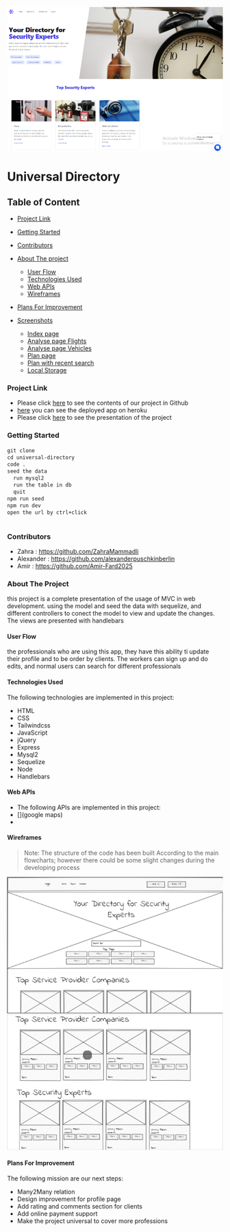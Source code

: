 <div style="text-align:center"><a href="https://github.com/alexanderpuschkinberlin/universal-directory"><img src="./public/image/homepage.png"/></a></div>

<h1>Universal Directory</h1>

<h2>Table of Content</h2>

- [Project Link](#project-link)
- [Getting Started](#getting-started)
- [Contributors](#contributors)
- [About The project](#about-the-project)

  - [User Flow](#user-flows)
  - [Technologies Used](#technologies-used)
  - [Web APIs](#web-apis)
  - [Wireframes](#wireframes)

- [Plans For Improvement](#plansforimprovement)
- [Screenshots](#Screenshots)

  - [Index page](#index-page)
  - [Analyse page Flights](#analyse-page-flights)
  - [Analyse page Vehicles](#analyse-page-vehicles)
  - [Plan page](#plan-page)
  - [Plan with recent search](#plan-with-recent-search)
  - [Local Storage](#local-storage)

### Project Link

- Please click [here](https://github.com/alexanderpuschkinberlin/universal-directory) to see the contents of our project in Github
- [here](https://obscure-thicket-70245.herokuapp.com/) you can see the deployed app on heroku
- Please click [here](https://docs.google.com/presentation/d/1oE0r5BqziUkpUkxwTSKMjsCLHVNPoBZU8sNTUb8xkL8/edit) to see the presentation of the project

### Getting Started

```
git clone
cd universal-directory
code .
seed the data
  run mysql2
  run the table in db
  quit
npm run seed
npm run dev
open the url by ctrl+click


```

### Contributors

- Zahra : https://github.com/ZahraMammadli
- Alexander : https://github.com/alexanderpuschkinberlin
- Amir : https://github.com/Amir-Fard2025

### About The Project

<p>this project is a complete presentation of the usage of MVC in web development. using the model and seed the data with sequelize, and different controllers to conect the model to view and update the changes. The views are presented with handlebars</p>

#### User Flow

<p>the professionals who are using this app, they have this ability ti update their profile and to be order by clients. The workers can sign up and do edits, and normal users can search for different professionals</p>

#### Technologies Used

<p>The following technologies are implemented in this project:</p>

- HTML
- CSS
- Tailwindcss
- JavaScript
- jQuery
- Express
- Mysql2
- Sequelize
- Node
- Handlebars

#### Web APIs

- The following APIs are implemented in this project:
- [](google maps)
- []()

#### Wireframes

> Note:
> The structure of the code has been built According to the main flowcharts; however there could be some slight changes during the developing process

![Image](./public/image/wireframe01.png)
![Image](./public/image/wireframe02.png)

#### Plans For Improvement

<p>The following mission are our next steps: </p>

- Many2Many relation
- Design improvement for profile page
- Add rating and comments section for clients
- Add online payment support
- Make the project universal to cover more professions
